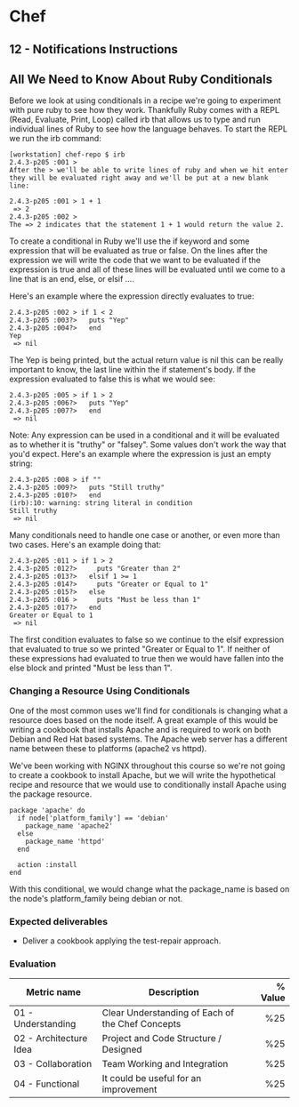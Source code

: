 # Chef

## 12 - Notifications Instructions

## All We Need to Know About Ruby Conditionals

Before we look at using conditionals in a recipe we're going to experiment with pure ruby to see how they work. Thankfully Ruby comes with a REPL (Read, Evaluate, Print, Loop) called irb that allows us to type and run individual lines of Ruby to see how the language behaves. To start the REPL we run the irb command:

```
[workstation] chef-repo $ irb
2.4.3-p205 :001 >
After the > we'll be able to write lines of ruby and when we hit enter they will be evaluated right away and we'll be put at a new blank line:

2.4.3-p205 :001 > 1 + 1
 => 2
2.4.3-p205 :002 >
The => 2 indicates that the statement 1 + 1 would return the value 2.
```

To create a conditional in Ruby we'll use the if keyword and some expression that will be evaluated as true or false. On the lines after the expression we will write the code that we want to be evaluated if the expression is true and all of these lines will be evaluated until we come to a line that is an end, else, or elsif ....

Here's an example where the expression directly evaluates to true:

```
2.4.3-p205 :002 > if 1 < 2
2.4.3-p205 :003?>   puts "Yep"
2.4.3-p205 :004?>   end
Yep
 => nil
```
 
The Yep is being printed, but the actual return value is nil this can be really important to know, the last line within the if statement's body. If the expression evaluated to false this is what we would see:

```
2.4.3-p205 :005 > if 1 > 2
2.4.3-p205 :006?>   puts "Yep"
2.4.3-p205 :007?>   end
 => nil
```

Note: Any expression can be used in a conditional and it will be evaluated as to whether it is "truthy" or "falsey". Some values don't work the way that you'd expect. Here's an example where the expression is just an empty string:

```
2.4.3-p205 :008 > if ""
2.4.3-p205 :009?>   puts "Still truthy"
2.4.3-p205 :010?>   end
(irb):10: warning: string literal in condition
Still truthy
 => nil
```

Many conditionals need to handle one case or another, or even more than two cases. Here's an example doing that:

```
2.4.3-p205 :011 > if 1 > 2
2.4.3-p205 :012?>     puts "Greater than 2"
2.4.3-p205 :013?>   elsif 1 >= 1
2.4.3-p205 :014?>     puts "Greater or Equal to 1"
2.4.3-p205 :015?>   else
2.4.3-p205 :016 >     puts "Must be less than 1"
2.4.3-p205 :017?>   end
Greater or Equal to 1
 => nil
```

The first condition evaluates to false so we continue to the elsif expression that evaluated to true so we printed "Greater or Equal to 1". If neither of these expressions had evaluated to true then we would have fallen into the else block and printed "Must be less than 1".

### Changing a Resource Using Conditionals

One of the most common uses we'll find for conditionals is changing what a resource does based on the node itself. A great example of this would be writing a cookbook that installs Apache and is required to work on both Debian and Red Hat based systems. The Apache web server has a different name between these to platforms (apache2 vs httpd).

We've been working with NGINX throughout this course so we're not going to create a cookbook to install Apache, but we will write the hypothetical recipe and resource that we would use to conditionally install Apache using the package resource.

```
package 'apache' do
  if node['platform_family'] == 'debian'
    package_name 'apache2'
  else
    package_name 'httpd'
  end

  action :install
end
```

With this conditional, we would change what the package_name is based on the node's platform_family being debian or not.

### Expected deliverables
- Deliver a cookbook applying the test-repair approach.

### Evaluation

| Metric name | Description | % Value |
| ----------- |-------------| -------:|
| 01 - Understanding  | Clear Understanding of Each of the Chef Concepts | %25 |
| 02 - Architecture Idea   | Project and Code Structure / Designed | %25 |
| 03 - Collaboration   | Team Working and Integration | %25 |
| 04 - Functional   | It could be useful for an improvement | %25 |